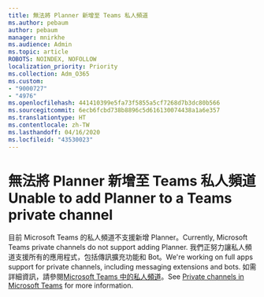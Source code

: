 ```yaml
---
title: 無法將 Planner 新增至 Teams 私人頻道
ms.author: pebaum
author: pebaum
manager: mnirkhe
ms.audience: Admin
ms.topic: article
ROBOTS: NOINDEX, NOFOLLOW
localization_priority: Priority
ms.collection: Adm_O365
ms.custom:
- "9000727"
- "4976"
ms.openlocfilehash: 441410399e5fa73f5855a5cf7268d7b3dc80b566
ms.sourcegitcommit: 6ecb6fcbd738b8896c5d616130074438a1a6e357
ms.translationtype: HT
ms.contentlocale: zh-TW
ms.lasthandoff: 04/16/2020
ms.locfileid: "43530023"
---
```

# <a name="unable-to-add-planner-to-a-teams-private-channel"></a><span data-ttu-id="0ae3a-102">無法將 Planner 新增至 Teams 私人頻道</span><span class="sxs-lookup"><span data-stu-id="0ae3a-102">Unable to add Planner to a Teams private channel</span></span>

<span data-ttu-id="0ae3a-103">目前 Microsoft Teams 的私人頻道不支援新增 Planner。</span><span class="sxs-lookup"><span data-stu-id="0ae3a-103">Currently, Microsoft Teams private channels do not support adding Planner.</span></span>  <span data-ttu-id="0ae3a-104">我們正努力讓私人頻道支援所有的應用程式，包括傳訊擴充功能和 Bot。</span><span class="sxs-lookup"><span data-stu-id="0ae3a-104">We're working on full apps support for private channels, including messaging extensions and bots.</span></span> <span data-ttu-id="0ae3a-105">如需詳細資訊，請參閱[Microsoft Teams 中的私人頻道](https://docs.microsoft.com/microsoftteams/private-channels#what-you-need-to-know-about-private-channels)。</span><span class="sxs-lookup"><span data-stu-id="0ae3a-105">See [Private channels in Microsoft Teams](https://docs.microsoft.com/microsoftteams/private-channels#what-you-need-to-know-about-private-channels) for more information.</span></span>
